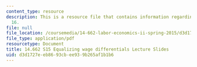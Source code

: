 ```yaml
---
content_type: resource
description: This is a resource file that contains information regarding lecture slide
  16.
file: null
file_location: /coursemedia/14-662-labor-economics-ii-spring-2015/d3d1727eeb8693cbee939b265af1b1b6_MIT14_662S15_lec_slides16.pdf
file_type: application/pdf
resourcetype: Document
title: 14.662 S15 Equalizing wage differentials Lecture Slides
uid: d3d1727e-eb86-93cb-ee93-9b265af1b1b6
---
```


